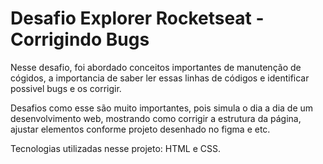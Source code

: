 # Desafio Explorer Rocketseat - Corrigindo Bugs

Nesse desafio, foi abordado conceitos importantes de manutenção de cógidos, a importancia de saber ler essas linhas de códigos e identificar possivel bugs e os corrigir. 

Desafios como esse são muito importantes, pois simula o dia a dia de um desenvolvimento web, mostrando como corrigir a estrutura da página, ajustar elementos conforme projeto desenhado no figma e etc.

Tecnologias utilizadas nesse projeto: HTML e CSS. 
